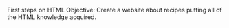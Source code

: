 First steps on HTML
Objective:
Create a website about recipes putting all of the HTML knowledge acquired.